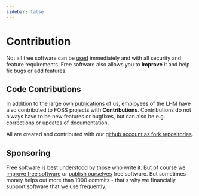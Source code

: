 ```yaml
---
sidebar: false
---
```


# Contribution

Not all free software can be [used](./use.html) immediately and with all security and feature requirements.
Free software also allows you to __improve__ it and help fix bugs or add features.

## Code Contributions

In addition to the large [own publications](./publish.html) of us, employees of the LHM have also contributed to FOSS projects with __Contributions__.
Contributions do not always have to be new features or bugfixes, but can also be e.g. corrections or updates of documentation.

All are created and contributed with our [github account as fork repositories](https://github.com/orgs/it-at-m/repositories?type=fork).

## Sponsoring

Free software is best understood by those who write it.
But of course [we improve free software](./contribute.html) or [publish ourselves](./publish.html) free software.
But sometimes money helps out more than 1000 commits - that's why we financially support software that we use frequently.

<TagTile tagname="sponsor" />

